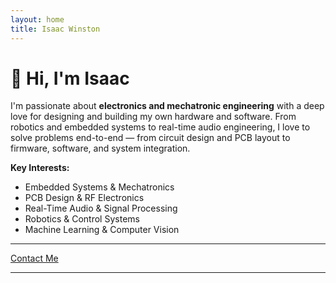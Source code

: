 ```yaml
---
layout: home
title: Isaac Winston
---
```

# 👋 Hi, I'm Isaac   

I'm passionate about **electronics and mechatronic engineering** with a deep love for designing and building my own hardware and software.
From robotics and embedded systems to real-time audio engineering, I love to solve problems end-to-end — from circuit design and PCB layout to firmware, software, and system integration.

**Key Interests:**  
- Embedded Systems & Mechatronics  
- PCB Design & RF Electronics  
- Real-Time Audio & Signal Processing  
- Robotics & Control Systems  
- Machine Learning & Computer Vision  

---
[Contact Me](mailto:isaac@thewinstons.co.uk)

---
